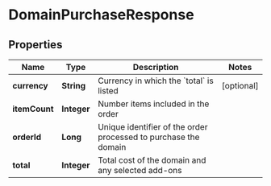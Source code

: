 

# DomainPurchaseResponse


## Properties

| Name | Type | Description | Notes |
|------------ | ------------- | ------------- | -------------|
|**currency** | **String** | Currency in which the &#x60;total&#x60; is listed |  [optional] |
|**itemCount** | **Integer** | Number items included in the order |  |
|**orderId** | **Long** | Unique identifier of the order processed to purchase the domain |  |
|**total** | **Integer** | Total cost of the domain and any selected add-ons |  |



